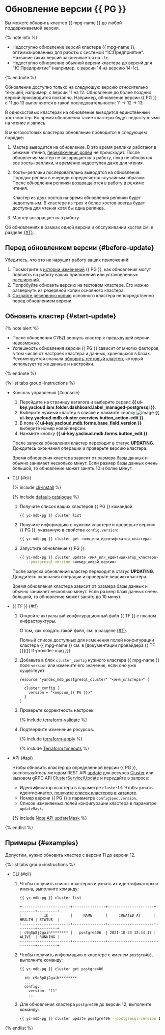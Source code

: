 # Обновление версии {{ PG }}

Вы можете обновить кластер {{ mpg-name }} до любой поддерживаемой версии.

{% note info %}

* Недоступно обновление версий кластера {{ mpg-name }}, оптимизированных для работы с системой <q>1С:Предприятие</q>. Название таких версий заканчивается на `-1с`.
* Недоступно обновление обычной версии кластера до версий для <q>1С:Предприятие</q> (например, с версии 14 на версию 14-1с).

{% endnote %}

Обновление доступно только на следующую версию относительно текущей, например, с версии 11 на 12. Обновление до более поздних версий производится поэтапно. Например, обновление версии {{ PG }} с 11 до 13 выполняется в такой последовательности: 11 → 12 → 13.

В однохостовых кластерах на обновление выводится единственный хост-мастер. Во время обновления такие кластеры будут недоступными на чтение и запись.

В многохостовых кластерах обновление проводится в следующем порядке:

1. Мастер выводится на обновление. В это время реплики работают в режиме чтения, [переключения ролей](../concepts/replication.md#replication-auto) не происходит. После обновления мастер не возвращается в работу, пока не обновятся все хосты-реплики, и временно недоступен даже для чтения.
1. Хосты-реплики последовательно выводятся на обновление. Порядок реплик в очереди определяется случайным образом. После обновления реплики возвращаются в работу в режиме чтения.

    Кластер из двух хостов на время обновления реплики будет недоступным. В кластере из трех и более хостов всегда будет доступна для чтения хотя бы одна реплика.

1. Мастер возвращается в работу.

Об обновлениях в рамках одной версии и обслуживании хостов см. в разделе [{#T}](../concepts/maintenance.md).

## Перед обновлением версии {#before-update}

Убедитесь, что это не нарушит работу ваших приложений:

1. Посмотрите в [истории изменений](https://www.postgresql.org/docs/release/) {{ PG }}, как обновления могут повлиять на работу ваших приложений или установленных [расширений](./extensions/cluster-extensions.md).
1. Попробуйте обновить версию на тестовом кластере. Его можно развернуть из резервной копии основного кластера.
1. [Создайте резервную копию](cluster-backups.md) основного кластера непосредственно перед обновлением версии.

## Обновить кластер {#start-update}

{% note alert %}

* После обновления СУБД вернуть кластер к предыдущей версии невозможно.
* Успешность обновления версии {{ PG }} зависит от многих факторов, в том числе от настроек кластера и данных, хранящихся в базах. Рекомендуется сначала [обновить тестовый кластер](#before-update), который использует те же данные и настройки.

{% endnote %}

{% list tabs group=instructions %}

- Консоль управления {#console}

  1. Перейдите на страницу каталога и выберите сервис **{{ ui-key.yacloud.iam.folder.dashboard.label_managed-postgresql }}**.
  1. Выберите нужный кластер в списке и нажмите кнопку ![image](../../_assets/console-icons/pencil.svg) **{{ ui-key.yacloud.mdb.cluster.overview.button_action-edit }}**.
  1. В поле **{{ ui-key.yacloud.mdb.forms.base_field_version }}** выберите номер новой версии.
  1. Нажмите кнопку **{{ ui-key.yacloud.mdb.forms.button_edit }}**.

  После запуска обновления кластер переходит в статус **UPDATING**. Дождитесь окончания операции и проверьте версию кластера.

  Время обновления кластера зависит от размера базы данных и обычно занимает несколько минут. Если размер базы данных очень большой, то обновление может занять 10 и более минут.

- CLI {#cli}

  {% include [cli-install](../../_includes/cli-install.md) %}

  {% include [default-catalogue](../../_includes/default-catalogue.md) %}

  1. Получите список ваших кластеров {{ PG }} командой:

     ```bash
     {{ yc-mdb-pg }} cluster list
     ```

  1. Получите информацию о нужном кластере и проверьте версию {{ PG }}, указанную в свойстве `config.version`:

     ```bash
     {{ yc-mdb-pg }} cluster get <имя_или_идентификатор_кластера>
     ```

  1. Запустите обновление {{ PG }}:

     ```bash
     {{ yc-mdb-pg }} cluster update <имя_или_идентификатор_кластера> \
        --postgresql-version <номер_новой_версии>
     ```

  После запуска обновления кластер переходит в статус **UPDATING**. Дождитесь окончания операции и проверьте версию кластера.

  Время обновления кластера зависит от размера базы данных и обычно занимает несколько минут. Если размер базы данных очень большой, то обновление может занять до 10 минут.

- {{ TF }} {#tf}

    1. Откройте актуальный конфигурационный файл {{ TF }} с планом инфраструктуры.

       О том, как создать такой файл, см. в разделе [{#T}](cluster-create.md).

       Полный список доступных для изменения полей конфигурации кластера {{ mpg-name }} см. в [документации провайдера {{ TF }}]({{ tf-provider-mpg }}).

    1. Добавьте в блок `cluster_config` нужного кластера {{ mpg-name }} поле `version` или измените его значение, если оно уже существует:

       ```hcl
       resource "yandex_mdb_postgresql_cluster" "<имя_кластера>" {
         ...
         cluster_config {
           version = "<версия_{{ PG }}>"
         }
       }
       ```

    1. Проверьте корректность настроек.

         {% include [terraform-validate](../../_includes/mdb/terraform/validate.md) %}

    1. Подтвердите изменение ресурсов.

         {% include [terraform-apply](../../_includes/mdb/terraform/apply.md) %}

         {% include [Terraform timeouts](../../_includes/mdb/mpg/terraform/timeouts.md) %}

- API {#api}

    Чтобы обновить кластер до определенной версии {{ PG }}, воспользуйтесь методом REST API [update](../api-ref/Cluster/update.md) для ресурса [Cluster](../api-ref/Cluster/index.md) или вызовом gRPC API [ClusterService/Update](../api-ref/grpc/cluster_service.md#Update) и передайте в запросе:

    * Идентификатор кластера в параметре `clusterId`. Чтобы узнать идентификатор, [получите список кластеров в каталоге](./cluster-list.md#list-clusters).
    * Номер версии {{ PG }} в параметре `configSpec.version`.
    * Список изменяемых полей конфигурации кластера в параметре `updateMask`.

    {% include [Note API updateMask](../../_includes/note-api-updatemask.md) %}

{% endlist %}

## Примеры {#examples}

Допустим, нужно обновить кластер с версии 11 до версии 12.

{% list tabs group=instructions %}

- CLI {#cli}

   1. Чтобы получить список кластеров и узнать их идентификаторы и имена, выполните команду:

      ```bash
      {{ yc-mdb-pg }} cluster list
      ```

      ```text
      +----------------------+---------------+---------------------+--------+---------+
      |          ID          |     NAME      |     CREATED AT      | HEALTH | STATUS  |
      +----------------------+---------------+---------------------+--------+---------+
      | c9q8p8j2gaih******** |   postgre406  | 2021-10-23 12:44:17 | ALIVE  | RUNNING |
      +----------------------+---------------+---------------------+--------+---------+
      ```

   1. Чтобы получить информацию о кластере с именем `postgre406`, выполните команду:

      ```bash
      {{ yc-mdb-pg }} cluster get postgre406
      ```

      ```text
        id: c9q8p8j2gaih********
        ...
        config:
          version: "11"
          ...
      ```

   1. Для обновления кластера `postgre406` до версии 12, выполните команду:

      ```bash
      {{ yc-mdb-pg }} cluster update postgre406 --postgresql-version 12
      ```

{% endlist %}
